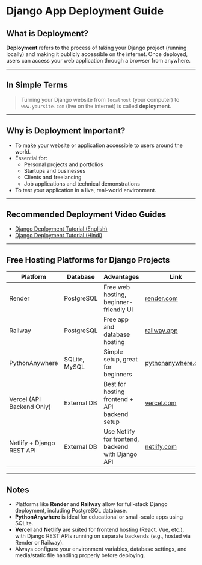 # Django App Deployment Guide

## What is Deployment?

**Deployment** refers to the process of taking your Django project (running locally) and making it publicly accessible on the internet. Once deployed, users can access your web application through a browser from anywhere.

---

## In Simple Terms

> Turning your Django website from `localhost` (your computer) to `www.yoursite.com` (live on the internet) is called **deployment**.

---

## Why is Deployment Important?

- To make your website or application accessible to users around the world.
- Essential for:
  - Personal projects and portfolios
  - Startups and businesses
  - Clients and freelancing
  - Job applications and technical demonstrations
- To test your application in a live, real-world environment.

---

## Recommended Deployment Video Guides

- [Django Deployment Tutorial (English)](https://youtu.be/ZjVzHcXCeMU?si=HiLrkeKp7cA4e6SS)
- [Django Deployment Tutorial (Hindi)](https://youtu.be/MObF4MKaY0E?si=KgRnGlFETmRxrImc)

---

## Free Hosting Platforms for Django Projects

| Platform                        | Database       | Advantages                                        | Link                                            |
|--------------------------------|----------------|--------------------------------------------------|-------------------------------------------------|
| Render                         | PostgreSQL     | Free web hosting, beginner-friendly UI           | [render.com](https://render.com)               |
| Railway                        | PostgreSQL     | Free app and database hosting                    | [railway.app](https://railway.app)             |
| PythonAnywhere                 | SQLite, MySQL  | Simple setup, great for beginners                | [pythonanywhere.com](https://www.pythonanywhere.com) |
| Vercel (API Backend Only)      | External DB    | Best for hosting frontend + API backend setup    | [vercel.com](https://vercel.com)               |
| Netlify + Django REST API      | External DB    | Use Netlify for frontend, backend with Django API| [netlify.com](https://www.netlify.com)         |

---

## Notes

- Platforms like **Render** and **Railway** allow for full-stack Django deployment, including PostgreSQL database.
- **PythonAnywhere** is ideal for educational or small-scale apps using SQLite.
- **Vercel** and **Netlify** are suited for frontend hosting (React, Vue, etc.), with Django REST APIs running on separate backends (e.g., hosted via Render or Railway).
- Always configure your environment variables, database settings, and media/static file handling properly before deploying.

